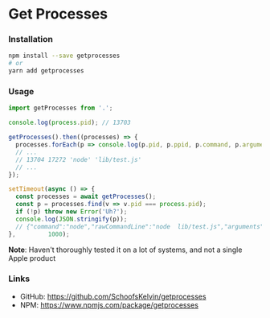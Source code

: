 
# Get Processes

### Installation
```bash
npm install --save getprocesses
# or
yarn add getprocesses
```

### Usage
```ts
import getProcesses from '.';

console.log(process.pid); // 13703

getProcesses().then((processes) => {
  processes.forEach(p => console.log(p.pid, p.ppid, p.command, p.arguments.join(' ')));
  // ...
  // 13704 17272 'node' 'lib/test.js'
  // ...
});

setTimeout(async () => {
  const processes = await getProcesses();
  const p = processes.find(v => v.pid === process.pid);
  if (!p) throw new Error('Uh?');
  console.log(JSON.stringify(p));
  // {"command":"node","rawCommandLine":"node  lib/test.js","arguments":["lib/test.js"],"ppid":17272,"pid":13704}
},         1000);

```
**Note**: Haven't thoroughly tested it on a lot of systems, and not a single Apple product

### Links
* GitHub: https://github.com/SchoofsKelvin/getprocesses
* NPM: https://www.npmjs.com/package/getprocesses
